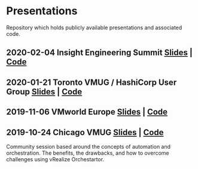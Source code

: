 # Presentations
Repository which holds publicly available presentations and associated code.

## 2020-02-04 Insight Engineering Summit [Slides]() | [Code]()

## 2020-01-21 Toronto VMUG / HashiCorp User Group [Slides]() | [Code]()

## 2019-11-06 VMworld Europe [Slides]() | [Code]()

## 2019-10-24 Chicago VMUG [Slides](https://github.com/mwpreston/Presentations/blob/master/2019-10-24-ChicagoVMUG/AutomationVsOrchestration-ChicagoVMUG.pptx) | [Code](2019-10-24-ChicagoVMUG/src)
Community session based around the concepts of automation and orchestration. The benefits, the drawbacks, and how to overcome challenges using vRealize Orchestartor.
